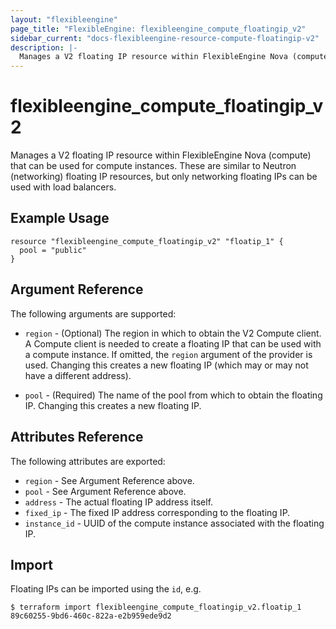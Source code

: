 ```yaml
---
layout: "flexibleengine"
page_title: "FlexibleEngine: flexibleengine_compute_floatingip_v2"
sidebar_current: "docs-flexibleengine-resource-compute-floatingip-v2"
description: |-
  Manages a V2 floating IP resource within FlexibleEngine Nova (compute).
---
```


# flexibleengine\_compute\_floatingip_v2

Manages a V2 floating IP resource within FlexibleEngine Nova (compute)
that can be used for compute instances.
These are similar to Neutron (networking) floating IP resources,
but only networking floating IPs can be used with load balancers.

## Example Usage

```hcl
resource "flexibleengine_compute_floatingip_v2" "floatip_1" {
  pool = "public"
}
```

## Argument Reference

The following arguments are supported:

* `region` - (Optional) The region in which to obtain the V2 Compute client.
    A Compute client is needed to create a floating IP that can be used with
    a compute instance. If omitted, the `region` argument of the provider
    is used. Changing this creates a new floating IP (which may or may not
    have a different address).

* `pool` - (Required) The name of the pool from which to obtain the floating
    IP. Changing this creates a new floating IP.

## Attributes Reference

The following attributes are exported:

* `region` - See Argument Reference above.
* `pool` - See Argument Reference above.
* `address` - The actual floating IP address itself.
* `fixed_ip` - The fixed IP address corresponding to the floating IP.
* `instance_id` - UUID of the compute instance associated with the floating IP.

## Import

Floating IPs can be imported using the `id`, e.g.

```
$ terraform import flexibleengine_compute_floatingip_v2.floatip_1 89c60255-9bd6-460c-822a-e2b959ede9d2
```
